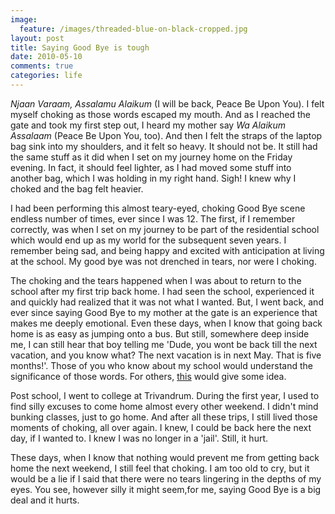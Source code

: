 ```yaml
---
image:
  feature: /images/threaded-blue-on-black-cropped.jpg
layout: post
title: Saying Good Bye is tough
date: 2010-05-10
comments: true
categories: life
---
```

*Njaan Varaam, Assalamu Alaikum* (I will be back, Peace Be Upon You). I felt myself choking as those words escaped my mouth. And as I reached the gate and took my first step out, I heard my mother say *Wa Alaikum Assalaam* (Peace Be Upon You, too). And then I felt the straps of the laptop bag sink into my shoulders, and it felt so heavy. It should not be. It still had the same stuff as it did when I set on my journey home on the Friday evening. In fact, it should feel lighter, as I had moved some stuff into another bag, which I was holding in my right hand. Sigh! I knew why I choked and the bag felt heavier.

I had been performing this almost teary-eyed, choking Good Bye scene endless number of times, ever since I was 12. The first, if I remember correctly, was when I set on my journey to be part of the residential school which would end up as my world for the subsequent seven years. I remember being sad, and being happy and excited with anticipation at living at the school. My good bye was not drenched in tears, nor were I choking.

The choking and the tears happened when I was about to return to the school after my first trip back home. I had seen the school, experienced it and quickly had realized that it was not what I wanted. But, I went back, and ever since saying Good Bye to my mother at the gate is an experience that makes me deeply emotional. Even these days, when I know that going back home is as easy as jumping onto a bus. But still, somewhere deep inside me, I can still hear that boy telling me 'Dude, you wont be back till the next vacation, and you know what? The next vacation is in next May. That is five months!'. Those of you who know about my school would understand the significance of those words. For others, [this](/blog/2008/11/12/school-story-the-adult-magazines-and-the-great-raid/) would give some idea.

Post school, I went to college at Trivandrum. During the first year, I used to find silly excuses to come home almost every other weekend. I didn't mind bunking classes, just to go home. And after all these trips, I still lived those moments of choking, all over again. I knew, I could be back here the next day, if I wanted to. I knew I was no longer in a 'jail'. Still, it hurt.

These days, when I know that nothing would prevent me from getting back home the next weekend, I still feel that choking. I am too old to cry, but it would be a lie if I said that there were no tears lingering in the depths of my eyes. You see, however silly it might seem,for me, saying Good Bye is a big deal and it hurts.
